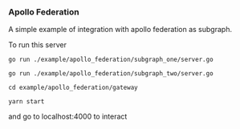 ### Apollo Federation

A simple example of integration with apollo federation as subgraph.

To run this server

`go run ./example/apollo_federation/subgraph_one/server.go`

`go run ./example/apollo_federation/subgraph_two/server.go`

`cd example/apollo_federation/gateway`

`yarn start`

and go to localhost:4000 to interact
